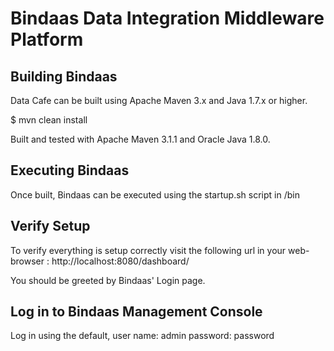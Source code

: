 # Bindaas Data Integration Middleware Platform

## Building Bindaas

Data Cafe can be built using Apache Maven 3.x and Java 1.7.x or higher.

 $ mvn clean install

Built and tested with Apache Maven 3.1.1 and Oracle Java 1.8.0.


## Executing Bindaas

Once built, Bindaas can be executed using the startup.sh script in
<BINDAAS-BINARY-HOME>/bin


## Verify Setup

To verify everything is setup correctly visit the following url in your web-browser :
http://localhost:8080/dashboard/

You should be greeted by Bindaas' Login page.


## Log in to Bindaas Management Console

Log in using the default,
user name: admin
password: password
